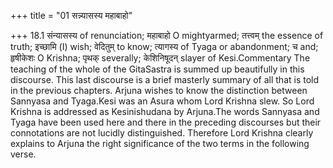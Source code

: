 +++
title = "01 सन्न्यासस्य महाबाहो"

+++
18.1 संन्यासस्य of renunciation; महाबाहो O mightyarmed; तत्त्वम् the
essence of truth; इच्छामि (I) wish; वेदितुम् to know; त्यागस्य of Tyaga
or abandonment; च and; हृषीकेशः O Krishna; पृथक् severally; केशिनिषूदन्
slayer of Kesi.Commentary The teaching of the whole of the GitaSastra is
summed up beautifully in this discourse. This last discourse is a brief
masterly summary of all that is told in the previous chapters. Arjuna
wishes to know the distinction between Sannyasa and Tyaga.Kesi was an
Asura whom Lord Krishna slew. So Lord Krishna is addressed as
Kesinishudana by Arjuna.The words Sannyasa and Tyaga have been used here
and there in the preceding discourses but their connotations are not
lucidly distinguished. Therefore Lord Krishna clearly explains to Arjuna
the right significance of the two terms in the following verse.
